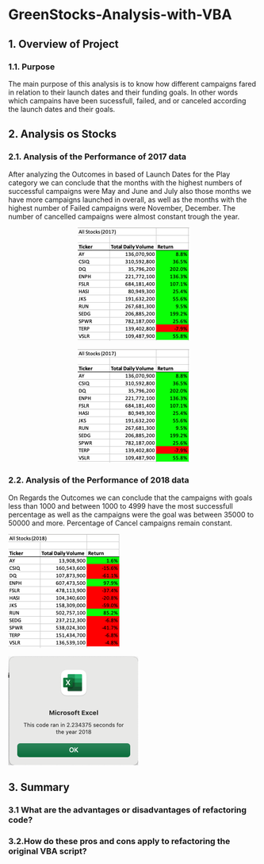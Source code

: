 # GreenStocks-Analysis-with-VBA

## 1. Overview of Project

### 1.1. Purpose
The main purpose of this analysis is to know how different campaigns fared in relation to their launch dates and their funding goals. In other words which campains have been sucessfull, failed, and or canceled according the launch dates and their goals.

## 2. Analysis os Stocks

### 2.1. Analysis of the Performance of 2017 data
After analyzing the Outcomes in based of Launch Dates for the Play category we can conclude that the months with the highest numbers of successful campaigns were May and June and July also those months we have more campaigns launched in overall, as well as the months with the highest number of Failed campaigns were November, December.
The number of cancelled campaigns were almost constant trough the year.

<p align="center">
  <img  src="Resources/VBA_Challenge_Results2017.png">
</p>

<p align="center">
  <img src="Resources/VBA_Challenge_Results2017.png">
</p>


### 2.2.  Analysis of the Performance of 2018 data

On Regards the Outcomes we can conclude that the campaigns with goals less than 1000 and between 1000 to 4999 have the most successfull percentage as well as the campaigns were the goal was between 35000 to 50000 and more. Percentage of Cancel campaigns remain constant. 

![VBA_Data Results_2018](/Resources/VBA_Challenge_Results2018.png)

![VBA_Challenge_2018](/Resources/VBA_Challenge_2018.png)


## 3. Summary
### 3.1 What are the advantages or disadvantages of refactoring code?



### 3.2.How do these pros and cons apply to refactoring the original VBA script?

